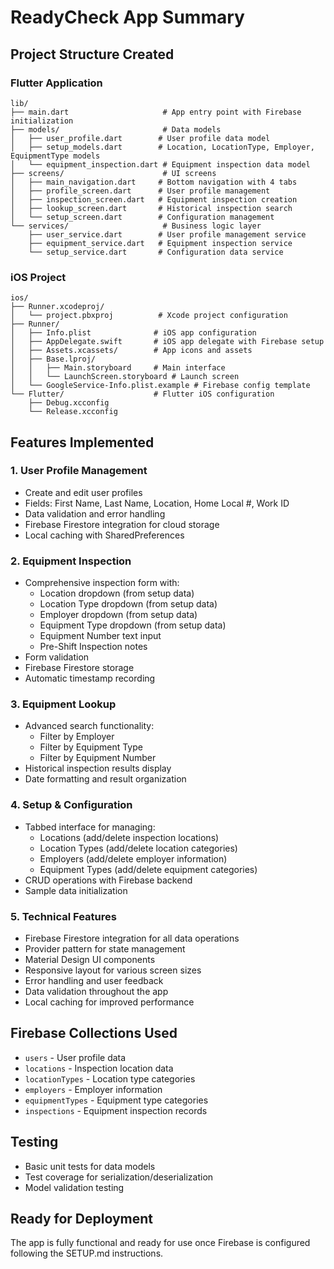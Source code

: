 # ReadyCheck App Summary

## Project Structure Created

### Flutter Application
```
lib/
├── main.dart                     # App entry point with Firebase initialization
├── models/                       # Data models
│   ├── user_profile.dart        # User profile data model
│   ├── setup_models.dart        # Location, LocationType, Employer, EquipmentType models
│   └── equipment_inspection.dart # Equipment inspection data model
├── screens/                      # UI screens
│   ├── main_navigation.dart     # Bottom navigation with 4 tabs
│   ├── profile_screen.dart      # User profile management
│   ├── inspection_screen.dart   # Equipment inspection creation
│   ├── lookup_screen.dart       # Historical inspection search
│   └── setup_screen.dart        # Configuration management
└── services/                     # Business logic layer
    ├── user_service.dart        # User profile management service
    ├── equipment_service.dart   # Equipment inspection service
    └── setup_service.dart       # Configuration data service
```

### iOS Project
```
ios/
├── Runner.xcodeproj/
│   └── project.pbxproj          # Xcode project configuration
├── Runner/
│   ├── Info.plist              # iOS app configuration
│   ├── AppDelegate.swift       # iOS app delegate with Firebase setup
│   ├── Assets.xcassets/        # App icons and assets
│   ├── Base.lproj/
│   │   ├── Main.storyboard     # Main interface
│   │   └── LaunchScreen.storyboard # Launch screen
│   └── GoogleService-Info.plist.example # Firebase config template
└── Flutter/                    # Flutter iOS configuration
    ├── Debug.xcconfig
    └── Release.xcconfig
```

## Features Implemented

### 1. User Profile Management
- Create and edit user profiles
- Fields: First Name, Last Name, Location, Home Local #, Work ID
- Data validation and error handling
- Firebase Firestore integration for cloud storage
- Local caching with SharedPreferences

### 2. Equipment Inspection
- Comprehensive inspection form with:
  - Location dropdown (from setup data)
  - Location Type dropdown (from setup data)
  - Employer dropdown (from setup data)
  - Equipment Type dropdown (from setup data)
  - Equipment Number text input
  - Pre-Shift Inspection notes
- Form validation
- Firebase Firestore storage
- Automatic timestamp recording

### 3. Equipment Lookup
- Advanced search functionality:
  - Filter by Employer
  - Filter by Equipment Type
  - Filter by Equipment Number
- Historical inspection results display
- Date formatting and result organization

### 4. Setup & Configuration
- Tabbed interface for managing:
  - Locations (add/delete inspection locations)
  - Location Types (add/delete location categories)
  - Employers (add/delete employer information)
  - Equipment Types (add/delete equipment categories)
- CRUD operations with Firebase backend
- Sample data initialization

### 5. Technical Features
- Firebase Firestore integration for all data operations
- Provider pattern for state management
- Material Design UI components
- Responsive layout for various screen sizes
- Error handling and user feedback
- Data validation throughout the app
- Local caching for improved performance

## Firebase Collections Used
- `users` - User profile data
- `locations` - Inspection location data
- `locationTypes` - Location type categories
- `employers` - Employer information
- `equipmentTypes` - Equipment type categories
- `inspections` - Equipment inspection records

## Testing
- Basic unit tests for data models
- Test coverage for serialization/deserialization
- Model validation testing

## Ready for Deployment
The app is fully functional and ready for use once Firebase is configured following the SETUP.md instructions.